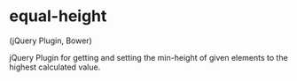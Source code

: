equal-height
============

(jQuery Plugin, Bower)

jQuery Plugin for getting and setting the min-height of given elements to the highest calculated value.
